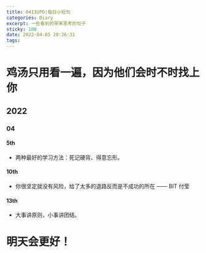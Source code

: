 ```yaml
---
title: 0413UPD|每日小短句
categories: Diary
excerpt: 一些看到的带来思考的句子
sticky: 100
date: 2022-04-05 20:26:31
tags:
---
```


# 鸡汤只用看一遍，因为他们会时不时找上你
## 2022
### 04
#### 5th
* 两种最好的学习方法：死记硬背、得意忘形。


#### 10th
* 你很坚定就没有风险，给了太多的退路反而是不成功的所在 —— BIT 付莹


#### 13th
* 大事讲原则，小事讲团结。

# 明天会更好！